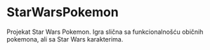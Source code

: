 # StarWarsPokemon
Projekat Star Wars Pokemon. Igra slična sa funkcionalnošću običnih pokemona, ali sa Star Wars karakterima.

